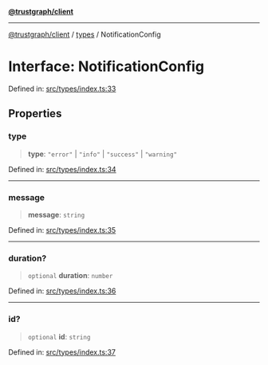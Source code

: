 [**@trustgraph/client**](../../README.md)

***

[@trustgraph/client](../../README.md) / [types](../README.md) / NotificationConfig

# Interface: NotificationConfig

Defined in: [src/types/index.ts:33](https://github.com/trustgraph-ai/trustgraph-ts-client/blob/24d0d0886a310c1fecf9e6fc95cd3a24cf32c92e/src/types/index.ts#L33)

## Properties

### type

> **type**: `"error"` \| `"info"` \| `"success"` \| `"warning"`

Defined in: [src/types/index.ts:34](https://github.com/trustgraph-ai/trustgraph-ts-client/blob/24d0d0886a310c1fecf9e6fc95cd3a24cf32c92e/src/types/index.ts#L34)

***

### message

> **message**: `string`

Defined in: [src/types/index.ts:35](https://github.com/trustgraph-ai/trustgraph-ts-client/blob/24d0d0886a310c1fecf9e6fc95cd3a24cf32c92e/src/types/index.ts#L35)

***

### duration?

> `optional` **duration**: `number`

Defined in: [src/types/index.ts:36](https://github.com/trustgraph-ai/trustgraph-ts-client/blob/24d0d0886a310c1fecf9e6fc95cd3a24cf32c92e/src/types/index.ts#L36)

***

### id?

> `optional` **id**: `string`

Defined in: [src/types/index.ts:37](https://github.com/trustgraph-ai/trustgraph-ts-client/blob/24d0d0886a310c1fecf9e6fc95cd3a24cf32c92e/src/types/index.ts#L37)

